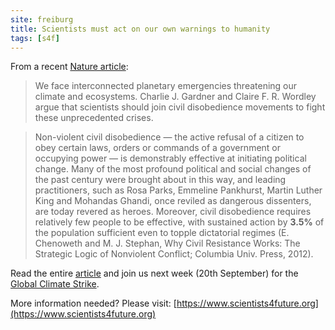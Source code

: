```yaml
---
site: freiburg
title: Scientists must act on our own warnings to humanity
tags: [s4f]
---
```


From a recent [Nature article](https://www.nature.com/articles/s41559-019-0979-y):

> We face interconnected planetary emergencies threatening our climate and ecosystems. Charlie J. Gardner and Claire F. R. Wordley argue that scientists should join civil disobedience movements to fight these unprecedented crises.

> Non-violent civil disobedience — the active refusal of a citizen to obey certain laws, orders or commands of a government or occupying power — is demonstrably effective at initiating political change. Many of the most profound political and social changes of the past century were brought about in this way, and leading practitioners, such as Rosa Parks, Emmeline Pankhurst, Martin Luther King and Mohandas Ghandi, once reviled as dangerous dissenters, are today revered as heroes. Moreover, civil disobedience requires relatively few people to be effective, with sustained action by __3.5%__ of the population sufficient even to topple dictatorial regimes (E. Chenoweth and M. J. Stephan, Why Civil Resistance Works: The Strategic Logic of Nonviolent Conflict; Columbia Univ. Press, 2012).

Read the entire [article](https://www.nature.com/articles/s41559-019-0979-y) and join us next week (20th September)
for the [Global Climate Strike](https://globalclimatestrike.net).

More information needed? Please visit: [https://www.scientists4future.org](https://www.scientists4future.org)

